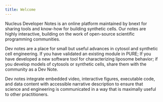 ```yaml
---
title: Welcome
---
```


Nucleus Developer Notes is an online platform maintained by bnext for sharing tools and know-how for building synthetic cells. Our notes are highly interactive, building on the work of open-source scientific programming communities.

Dev notes are a place for small but useful advances in cytosol and synthetic cell engineering. If you have validated an existing module in PURE; If you have developed a new software tool for characterizing liposome behavior; if you develop models of cytosols or synthetic cells,  share them with the community as a Dev Note. 

Dev notes integrate embedded video, interactive figures, executable code, and data content with accessible narrative description to ensure that science and engineering is communicated in a way that is maximally useful to other practitioners. 

